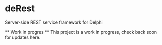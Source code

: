 # deRest
Server-side REST service framework for Delphi

** Work in progres **
This project is a work in progress, check back soon for updates here.
